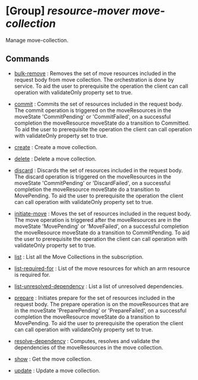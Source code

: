 # [Group] _resource-mover move-collection_

Manage move-collection.

## Commands

- [bulk-remove](/Commands/resource-mover/move-collection/_bulk-remove.md)
: Removes the set of move resources included in the request body from move collection. The orchestration is done by service. To aid the user to prerequisite the operation the client can call operation with validateOnly property set to true.

- [commit](/Commands/resource-mover/move-collection/_commit.md)
: Commits the set of resources included in the request body. The commit operation is triggered on the moveResources in the moveState 'CommitPending' or 'CommitFailed', on a successful completion the moveResource moveState do a transition to Committed. To aid the user to prerequisite the operation the client can call operation with validateOnly property set to true.

- [create](/Commands/resource-mover/move-collection/_create.md)
: Create a move collection.

- [delete](/Commands/resource-mover/move-collection/_delete.md)
: Delete a move collection.

- [discard](/Commands/resource-mover/move-collection/_discard.md)
: Discards the set of resources included in the request body. The discard operation is triggered on the moveResources in the moveState 'CommitPending' or 'DiscardFailed', on a successful completion the moveResource moveState do a transition to MovePending. To aid the user to prerequisite the operation the client can call operation with validateOnly property set to true.

- [initiate-move](/Commands/resource-mover/move-collection/_initiate-move.md)
: Moves the set of resources included in the request body. The move operation is triggered after the moveResources are in the moveState 'MovePending' or 'MoveFailed', on a successful completion the moveResource moveState do a transition to CommitPending. To aid the user to prerequisite the operation the client can call operation with validateOnly property set to true.

- [list](/Commands/resource-mover/move-collection/_list.md)
: List all the Move Collections in the subscription.

- [list-required-for](/Commands/resource-mover/move-collection/_list-required-for.md)
: List of the move resources for which an arm resource is required for.

- [list-unresolved-dependency](/Commands/resource-mover/move-collection/_list-unresolved-dependency.md)
: List a list of unresolved dependencies.

- [prepare](/Commands/resource-mover/move-collection/_prepare.md)
: Initiates prepare for the set of resources included in the request body. The prepare operation is on the moveResources that are in the moveState 'PreparePending' or 'PrepareFailed', on a successful completion the moveResource moveState do a transition to MovePending. To aid the user to prerequisite the operation the client can call operation with validateOnly property set to true.

- [resolve-dependency](/Commands/resource-mover/move-collection/_resolve-dependency.md)
: Computes, resolves and validate the dependencies of the moveResources in the move collection.

- [show](/Commands/resource-mover/move-collection/_show.md)
: Get the move collection.

- [update](/Commands/resource-mover/move-collection/_update.md)
: Update a move collection.
